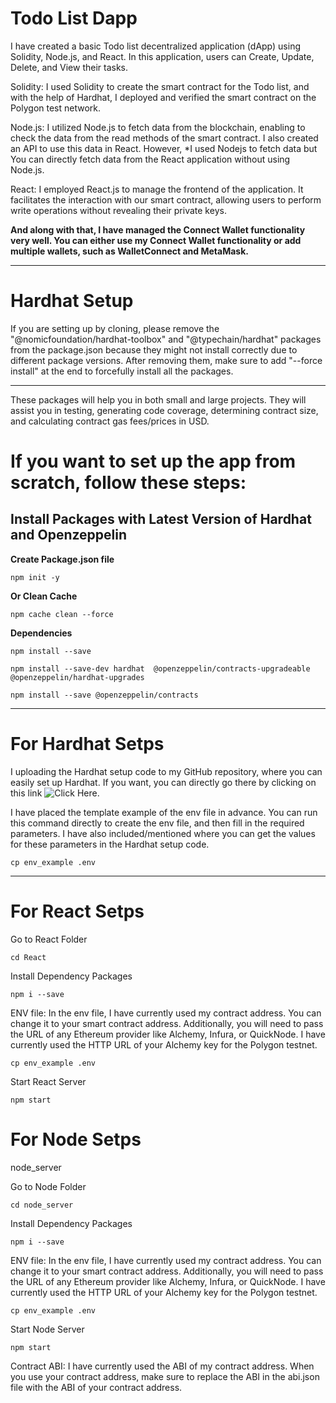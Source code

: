 <h1>Todo List Dapp</h1>

I have created a basic Todo list decentralized application (dApp) using Solidity, Node.js, and React. In this application, users can Create, Update, Delete, and View their tasks.

Solidity: I used Solidity to create the smart contract for the Todo list, and with the help of Hardhat, I deployed and verified the smart contract on the Polygon test network.

Node.js: I utilized Node.js to fetch data from the blockchain, enabling to check the data from the read methods of the smart contract. I also created an API to use this data in React. However,
\*I used Nodejs to fetch data but You can directly fetch data from the React application without using Node.js.

React: I employed React.js to manage the frontend of the application. It facilitates the interaction with our smart contract, allowing users to perform write operations without revealing their private keys.

<b>And along with that, I have managed the Connect Wallet functionality very well. You can either use my Connect Wallet functionality or add multiple wallets, such as WalletConnect and MetaMask.</b>

---

# Hardhat Setup

If you are setting up by cloning, please remove the "@nomicfoundation/hardhat-toolbox" and "@typechain/hardhat" packages from the package.json because they might not install correctly due to different package versions. After removing them, make sure to add "--force install" at the end to forcefully install all the packages.

---

These packages will help you in both small and large projects. They will assist you in testing, generating code coverage, determining contract size, and calculating contract gas fees/prices in USD.

# If you want to set up the app from scratch, follow these steps: 

## Install Packages with Latest Version of Hardhat and Openzeppelin

<b> Create Package.json file </b>

    npm init -y

<b> Or Clean Cache </b>

    npm cache clean --force

<b> Dependencies </b>

    npm install --save

    npm install --save-dev hardhat  @openzeppelin/contracts-upgradeable @openzeppelin/hardhat-upgrades

    npm install --save @openzeppelin/contracts

---

# For Hardhat Setps

I uploading the Hardhat setup code to my GitHub repository, where you can easily set up Hardhat. If you want, you can directly go there by clicking on this link ![Click Here](https://github.com/prashantyadav008/Hardhat-Setup).

I have placed the template example of the env file in advance. You can run this command directly to create the env file, and then fill in the required parameters. I have also included/mentioned where you can get the values for these parameters in the Hardhat setup code.

    cp env_example .env

---

# For React Setps

Go to React Folder

    cd React

Install Dependency Packages

    npm i --save

ENV file: In the env file, I have currently used my contract address. You can change it to your smart contract address. Additionally, you will need to pass the URL of any Ethereum provider like Alchemy, Infura, or QuickNode. I have currently used the HTTP URL of your Alchemy key for the Polygon testnet.

    cp env_example .env

Start React Server

    npm start

# For Node Setps

node_server

Go to Node Folder

    cd node_server

Install Dependency Packages

    npm i --save

ENV file: In the env file, I have currently used my contract address. You can change it to your smart contract address. Additionally, you will need to pass the URL of any Ethereum provider like Alchemy, Infura, or QuickNode. I have currently used the HTTP URL of your Alchemy key for the Polygon testnet.

    cp env_example .env

Start Node Server

    npm start

Contract ABI: I have currently used the ABI of my contract address. When you use your contract address, make sure to replace the ABI in the abi.json file with the ABI of your contract address.
